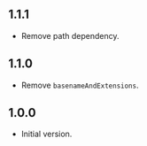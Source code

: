 ## 1.1.1

- Remove path dependency.

## 1.1.0

- Remove `basenameAndExtensions`.

## 1.0.0

- Initial version.
